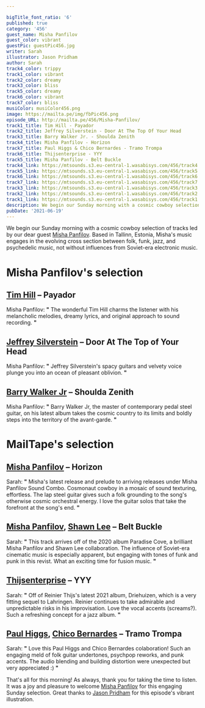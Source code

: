 ```yaml
---

bigTitle_font_ratio: '6'
published: true
category: '456'
guest_name: Misha Panfilov
guest_color: vibrant
guestPic: guestPic456.jpg
writer: Sarah
illustrator: Jason Pridham
author: Sarah
track4_color: trippy
track1_color: vibrant
track2_color: dreamy
track3_color: bliss
track5_color: dreamy
track6_color: vibrant
track7_color: bliss
musiColor: musiColor456.png
image: https://mailta.pe/img/fbPic456.png
episode_URL: http://mailta.pe/456/Misha-Panfilov/
track1_title: Tim Hill - Payador
track2_title: Jeffrey Silverstein - Door At The Top Of Your Head
track3_title: Barry Walker Jr. - Shoulda Zenith
track4_title: Misha Panfilov - Horizon
track7_title: Paul Higgs & Chico Bernardes - Tramo Trompa
track6_title: Thijsenterprise - YYY
track5_title: Misha Panfilov - Belt Buckle
track4_link: https://mtsounds.s3.eu-central-1.wasabisys.com/456/track4.mp3
track5_link: https://mtsounds.s3.eu-central-1.wasabisys.com/456/track5.mp3
track6_link: https://mtsounds.s3.eu-central-1.wasabisys.com/456/track6.mp3
track7_link: https://mtsounds.s3.eu-central-1.wasabisys.com/456/track7.mp3
track3_link: https://mtsounds.s3.eu-central-1.wasabisys.com/456/track3.mp3
track2_link: https://mtsounds.s3.eu-central-1.wasabisys.com/456/track2.mp3
track1_link: https://mtsounds.s3.eu-central-1.wasabisys.com/456/track1.mp3
description: We begin our Sunday morning with a cosmic cowboy selection of tracks led by our dear guest Misha Panfilov. Based in Tallinn, Estonia, Misha's music engages in the evolving cross section between folk, funk, jazz, and psychedelic music, not without influences from Soviet-era electronic music.
pubDate: '2021-06-19'
---
```

We begin our Sunday morning with a cosmic cowboy selection of tracks led by our dear guest [Misha Panfilov](https://mpsc.bandcamp.com/). Based in Tallinn, Estonia, Misha's music engages in the evolving cross section between folk, funk, jazz, and psychedelic music, not without influences from Soviet-era electronic music.


# Misha Panfilov's selection

## [Tim Hill](https://timhill1.bandcamp.com/releases) – Payador
Misha Panfilov: **"** The wonderful Tim Hill charms the listener with his melancholic melodies, dreamy lyrics, and original approach to sound recording. **"** 

## [Jeffrey Silverstein](https://jeffreysilverstein.bandcamp.com/) – Door At The Top of Your Head
Misha Panfilov: **"** Jeffrey Silverstein's spacy guitars and velvety voice plunge you into an ocean of pleasant oblivion. **"** 

## [Barry Walker Jr](https://holymountainrecords.bandcamp.com/album/shoulda-zenith) – Shoulda Zenith
Misha Panfilov: **"** Barry Walker Jr, the master of contemporary pedal steel guitar, on his latest album takes the cosmic country to its limits and boldly steps into the territory of the avant-garde. **"** 

# MailTape's selection

## [Misha Panfilov](https://mpsc.bandcamp.com/) – Horizon
Sarah: **"** Misha's latest release and prelude to arriving releases under Misha Panfilov Sound Combo. Cosmonaut cowboy in a mosaic of sound texturing, effortless. The lap steel guitar gives such a folk grounding to the song's otherwise cosmic orchestral energy. I love the guitar solos that take the forefront at the song's end.  **"** 

## [Misha Panfilov](https://mpsc.bandcamp.com/), [Shawn Lee](https://shawnleeubiq.bandcamp.com/) – Belt Buckle
Sarah: **"** This track arrives off of the 2020 album Paradise Cove, a brilliant Misha Panfilov and Shawn Lee collaboration. The influence of Soviet-era cinematic music is especially apparent, but engaging with tones of funk and punk in this revist. What an exciting time for fusion music. **"** 

## [Thijsenterprise](https://thijsenterprise.bandcamp.com/) – YYY
Sarah: **"** Off of Reinier Thijs's latest 2021 album, Driehuizen, which is a very fitting sequel to Lahringen. Reinier continues to take admirable and unpredictable risks in his improvisation. Love the vocal accents (screams?). Such a refreshing concept for a jazz album. **"** 

## [Paul Higgs](https://cosmovvisiones.bandcamp.com/), [Chico Bernardes](https://chicobernardes.bandcamp.com/) – Tramo Trompa
Sarah: **"** Love this Paul Higgs and Chico Bernardes colaboration! Such an engaging meld of folk guitar undertones, psychpop reworks, and punk accents. The audio blending and building distortion were unexpected but very appreciated :) **"**  

That's all for this morning! As always, thank you for taking the time to listen. It was a joy and pleasure to welcome [Misha Panfilov](https://mpsc.bandcamp.com/) for this engaging Sunday selection. Great thanks to [Jason Pridham](https://www.instagram.com/grancharismo/?hl=en) for this episode's vibrant illustration.
